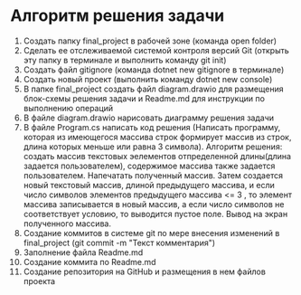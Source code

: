 # Алгоритм решения задачи
1. Создать папку final_project в рабочей зоне (команда open folder)
2. Сделать ее отслеживаемой системой контроля версий Git (открыть эту папку в терминале и выполнить команду git init)
3. Создать файл gitignore (команда dotnet new gitignore в терминале)
4. Создать новый проект (выполнить команду dotnet new console)
5. В папке final_project создать файл diagram.drawio для размещения блок-схемы решения задачи и Readme.md для инструкции по выполнению операций
6. В файле diagram.drawio нарисовать диаграмму решения задачи
7. В файле Program.cs написать код решения (Написать программу, которая из имеющегося массива строк
формирует массив из строк, длина которых меньше или равна 3 символа). Алгоритм решения: создать массив текстовых эелементов отпределенной длины(длина задается пользователем), содержимое массива также задается пользователем. Напечатать полученный массив. Затем создается новый текстовый массив, длиной предыдущего массива, и если число символов элементов предыдущего массива <= 3 , то элемент массива записывается в новый массив, а если число символов не соответствует условию, то выводится пустое поле. Вывод на экран полученного массива.
8. Создание коммитов в системе git по мере внесения изменений в final_project (git commit -m "Текст комментария")
9. Заполнение файла Readme.md
10. Создание коммита по Readme.md
11. Создание репозитория на GitHub и размещения в нем файлов проекта
